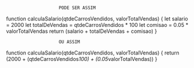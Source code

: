                         PODE SER ASSIM

function calculaSalario(qtdeCarrosVendidos, valorTotalVendas) {
 let salario = 2000
 let totalDeVendas = qtdeCarrosVendidos * 100
 let comisao = 0.05 * valorTotalVendas
return  (salario + totalDeVendas + comisao)
}

                        OU ASSIM

function calculaSalario(qtdeCarrosVendidos, valorTotalVendas) {
 return (2000 + (qtdeCarrosVendidos*100) + (0.05*valorTotalVendas))
}

